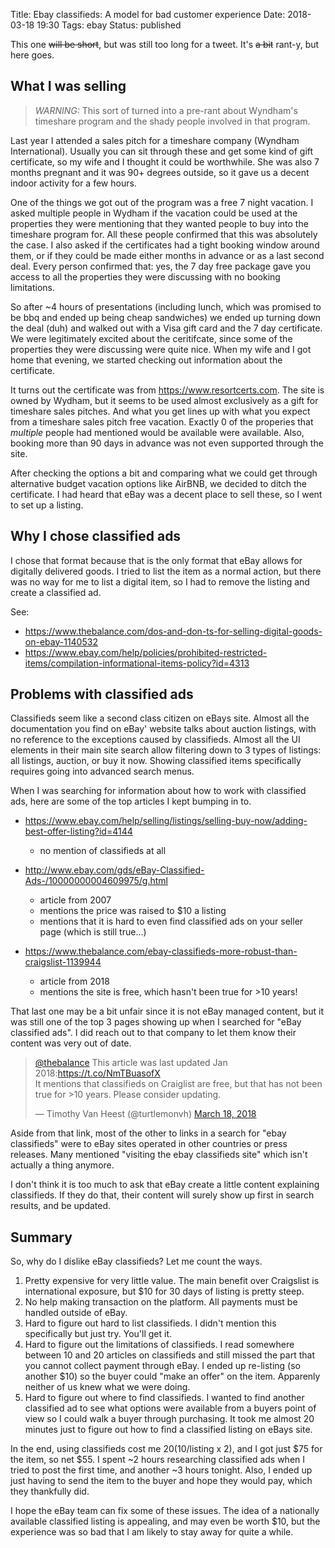Title: Ebay classifieds: A model for bad customer experience
Date: 2018-03-18 19:30
Tags: ebay
Status: published

This one <del>will be short</del>, but was still too long for a tweet.  It's <del>a bit</del> rant-y, but here goes.

## What I was selling

> *WARNING:* This sort of turned into a pre-rant about Wyndham's timeshare program and the shady people involved in that program. 

Last year I attended a sales pitch for a timeshare company (Wyndham International).  Usually you can sit through these and get some kind of gift certificate, so my wife and I thought it could be worthwhile.  She was also 7 months pregnant and it was 90+ degrees outside, so it gave us a decent indoor activity for a few hours.

One of the things we got out of the program was a free 7 night vacation.  I asked multiple people in Wydham if the vacation could be used at the properties they were mentioning that they wanted people to buy into the timeshare program for.  All these people confirmed that this was absolutely the case.  I also asked if the certificates had a tight booking window around them, or if they could be made either months in advance or as a last second deal.  Every person confirmed that: yes, the 7 day free package gave you access to all the properties they were discussing with no booking limitations.

So after ~4 hours of presentations (including lunch, which was promised to be bbq and ended up being cheap sandwiches) we ended up turning down the deal (duh) and walked out with a Visa gift card and the 7 day certificate.  We were legitimately excited about the ceritifcate, since some of the properties they were discussing were quite nice.  When my wife and I got home that evening, we started checking out information about the certificate.

It turns out the certificate was from https://www.resortcerts.com.  The site is owned by Wydham, but it seems to be used almost exclusively as a gift for timeshare sales pitches.  And what you get lines up with what you expect from a timeshare sales pitch free vacation.  Exactly 0 of the properies that *multiple* people had mentioned would be available were available.  Also, booking more than 90 days in advance was not even supported through the site.

After checking the options a bit and comparing what we could get through alternative budget vacation options like AirBNB, we decided to ditch the certificate.  I had heard that eBay was a decent place to sell these, so I went to set up a listing.

## Why I chose classified ads

I chose that format because that is the only format that eBay allows for digitally delivered goods.  I tried to list the item as a normal action, but there was no way for me to list a digital item, so I had to remove the listing and create a classified ad.

See:

* https://www.thebalance.com/dos-and-don-ts-for-selling-digital-goods-on-ebay-1140532
* https://www.ebay.com/help/policies/prohibited-restricted-items/compilation-informational-items-policy?id=4313

## Problems with classified ads

Classifieds seem like a second class citizen on eBays site.  Almost all the documentation you find on eBay' website talks about auction listings, with no reference to the exceptions caused by classifieds.  Almost all the UI elements in their main site search allow filtering down to 3 types of listings: all listings, auction, or buy it now.  Showing classified items specifically requires going into advanced search menus.

When I was searching for information about how to work with classified ads, here are some of the top articles I kept bumping in to.

* https://www.ebay.com/help/selling/listings/selling-buy-now/adding-best-offer-listing?id=4144
    * no mention of classifieds at all

* http://www.ebay.com/gds/eBay-Classified-Ads-/10000000004609975/g.html
    * article from 2007
    * mentions the price was raised to $10 a listing
    * mentions that it is hard to even find classified ads on your seller page (which is still true...)

* https://www.thebalance.com/ebay-classifieds-more-robust-than-craigslist-1139944
    * article from 2018
    * mentions the site is free, which hasn't been true for >10 years!

That last one may be a bit unfair since it is not eBay managed content, but it was still one of the top 3 pages showing up when I searched for "eBay classified ads".   I did reach out to that company to let them know their content was very out of date.

<blockquote class="twitter-tweet" data-lang="en"><p lang="en" dir="ltr"><a href="https://twitter.com/thebalance?ref_src=twsrc%5Etfw">@thebalance</a> This article was last updated Jan 2018:<a href="https://t.co/NmTBuasofX">https://t.co/NmTBuasofX</a><br>It mentions that classifieds on Craiglist are free, but that has not been true for &gt;10 years. Please consider updating.</p>&mdash; Timothy Van Heest (@turtlemonvh) <a href="https://twitter.com/turtlemonvh/status/975515268033204224?ref_src=twsrc%5Etfw">March 18, 2018</a></blockquote>
<script async src="https://platform.twitter.com/widgets.js" charset="utf-8"></script>

Aside from that link, most of the other to links in a search for "ebay classifieds" were to eBay sites operated in other countries or press releases.  Many mentioned "visiting the ebay classifieds site" which isn't actually a thing anymore.

I don't think it is too much to ask that eBay create a little content explaining classifieds.  If they do that, their content will surely show up first in search results, and be updated.

## Summary

So, why do I dislike eBay classifieds?  Let me count the ways.

1. Pretty expensive for very little value. The main benefit over Craigslist is international exposure, but $10 for 30 days of listing is pretty steep.
2. No help making transaction on the platform.  All payments must be handled outside of eBay.
3. Hard to figure out hard to list classifieds.  I didn't mention this specifically but just try.  You'll get it.
4. Hard to figure out the limitations of classifieds.  I read somewhere between 10 and 20 articles on classifieds and still missed the part that you cannot collect payment through eBay.  I ended up re-listing (so another $10) so the buyer could "make an offer" on the item.  Apparenly neither of us knew what we were doing.
5. Hard to figure out where to find classifieds.  I wanted to find another classified ad to see what options were available from a buyers point of view so I could walk a buyer through purchasing.  It took me almost 20 minutes just to figure out how to find a classified listing on eBays site.

In the end, using classifieds cost me $20 ($10/listing x 2), and I got just $75 for the item, so net $55.  I spent ~2 hours researching classified ads when I tried to post the first time, and another ~3 hours tonight.  Also, I ended up just having to send the item to the buyer and hope they would pay, which they thankfully did.

I hope the eBay team can fix some of these issues.  The idea of a nationally available classified listing is appealing, and may even be worth $10, but the experience was so bad that I am likely to stay away for quite a while.
